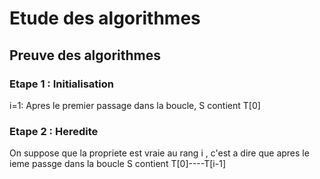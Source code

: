 # Etude des algorithmes #
## Preuve des algorithmes ##
### Etape 1 : Initialisation
i=1: Apres le premier passage dans la boucle, S contient T[0]
### Etape 2 : Heredite
On suppose que la propriete est vraie au rang i , c'est a dire que apres le ieme passge dans la boucle S contient T[0]----T[i-1]

